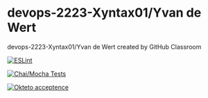 # devops-2223-Xyntax01/Yvan de Wert

devops-2223-Xyntax01/Yvan de Wert created by GitHub Classroom

[![ESLint](https://github.com/avans-devops/devops-2223-Xyntax01/actions/workflows/linting.yml/badge.svg)](https://github.com/avans-devops/devops-2223-Xyntax01/actions/workflows/linting.yml)

[![Chai/Mocha Tests](https://github.com/avans-devops/devops-2223-Xyntax01/actions/workflows/testing.yml/badge.svg)](https://github.com/avans-devops/devops-2223-Xyntax01/actions/workflows/testing.yml)

[![Okteto acceptence](https://github.com/avans-devops/devops-2223-Xyntax01/actions/workflows/okteto-acceptance.yml/badge.svg)](https://github.com/avans-devops/devops-2223-Xyntax01/actions/workflows/okteto-acceptance.yml)
